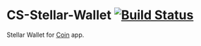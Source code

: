CS-Stellar-Wallet [![Build Status](https://travis-ci.org/CoinSpace/cs-stellar-wallet.svg)](https://travis-ci.org/CoinSpace/cs-stellar-wallet)
=========

Stellar Wallet for [Coin](https://github.com/CoinSpace/CoinSpace) app.
